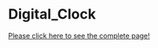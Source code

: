 # Digital_Clock

[Please click here to see the complete page!](https://yasingultekin.github.io/Digital_Clock/)
